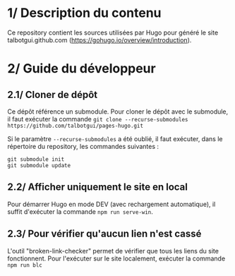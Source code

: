 # 1/ Description du contenu
Ce repository contient les sources utilisées par Hugo pour généré le site talbotgui.github.com (https://gohugo.io/overview/introduction).

# 2/ Guide du développeur
## 2.1/ Cloner de dépôt
Ce dépôt référence un submodule. Pour cloner le dépôt avec le submodule, il faut exécuter la commande
```git clone --recurse-submodules https://github.com/talbotgui/pages-hugo.git```

Si le paramètre ```--recurse-submodules``` a été oublié, il faut exécuter, dans le répertoire du repository, les commandes suivantes :
```
git submodule init
git submodule update
```

## 2.2/ Afficher uniquement le site en local
Pour démarrer Hugo en mode DEV (avec rechargement automatique), il suffit d'exécuter la commande ```npm run serve-win```.

## 2.3/ Pour vérifier qu'aucun lien n'est cassé
L'outil "broken-link-checker" permet de vérifier que tous les liens du site fonctionnent.
Pour l'exécuter sur le site localement, exécuter la commande ```npm run blc```
